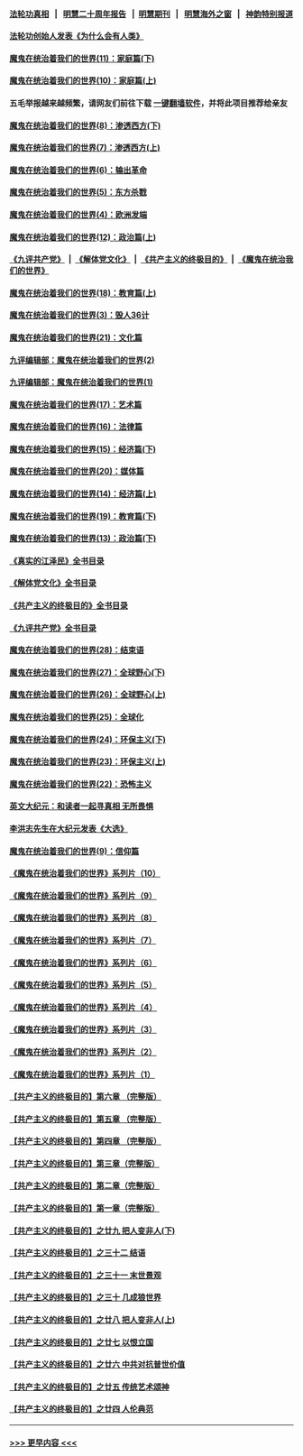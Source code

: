 #### [法轮功真相](https://github.com/gfw-breaker/truth/blob/master/README.md?t=0) &nbsp;&nbsp;|&nbsp;&nbsp; [明慧二十周年报告](https://github.com/gfw-breaker/mh-reports/blob/master/README.md?t=0) &nbsp;&nbsp;|&nbsp;&nbsp;[明慧期刊](https://github.com/gfw-breaker/mh-qikan) &nbsp;&nbsp;|&nbsp;&nbsp; [明慧海外之窗](https://github.com/gfw-breaker/mh-news/blob/master/README.md?t=0) &nbsp;&nbsp;|&nbsp;&nbsp; [神韵特别报道](https://github.com/gfw-breaker/mh-news/blob/master/shenyun.md?t=0)
#### [法轮功创始人发表《为什么会有人类》](../pages/nsc422/n13912117.md?t=02120643) 
#### [魔鬼在统治着我们的世界(11)：家庭篇(下)](../pages/nsc422/n10440961.md?t=02120643) 
#### [魔鬼在统治着我们的世界(10)：家庭篇(上)](../pages/nsc422/n10435448.md?t=02120643) 
#### 五毛举报越来越频繁，请网友们前往下载 [一键翻墙软件](https://github.com/gfw-breaker/ssr-accounts)，并将此项目推荐给亲友
#### [魔鬼在统治着我们的世界(8)：渗透西方(下)](../pages/nsc422/n10429603.md?t=02120643) 
#### [魔鬼在统治着我们的世界(7)：渗透西方(上)](../pages/nsc422/n10426013.md?t=02120643) 
#### [魔鬼在统治着我们的世界(6)：输出革命](../pages/nsc422/n10421536.md?t=02120643) 
#### [魔鬼在统治着我们的世界(5)：东方杀戮](../pages/nsc422/n10417707.md?t=02120643) 
#### [魔鬼在统治着我们的世界(4)：欧洲发端](../pages/nsc422/n10414890.md?t=02120643) 
#### [魔鬼在统治着我们的世界(12)：政治篇(上)](../pages/nsc422/n10444576.md?t=02120643) 
#### [《九评共产党》](https://github.com/begood0513/9ping.md/blob/master/README.md) &nbsp;|&nbsp; [《解体党文化》](../../../../jtdwh.md/blob/master/README.md)  &nbsp;|&nbsp; [《共产主义的终极目的》](../../../../gczydzjmd.md/blob/master/README.md) &nbsp;|&nbsp; [《魔鬼在统治我们的世界》](../../../../mgztzwmdsj.md/blob/master/README.md) 
#### [魔鬼在统治着我们的世界(18)：教育篇(上)](../pages/nsc422/n10526970.md?t=02120643) 
#### [魔鬼在统治着我们的世界(3)：毁人36计](../pages/nsc422/n10411583.md?t=02120643) 
#### [魔鬼在统治着我们的世界(21)：文化篇](../pages/nsc422/n10597706.md?t=02120643) 
#### [九评编辑部：魔鬼在统治着我们的世界(2)](../pages/nsc422/n10410036.md?t=02120643) 
#### [九评编辑部：魔鬼在统治着我们的世界(1)](../pages/nsc422/n10406825.md?t=02120643) 
#### [魔鬼在统治着我们的世界(17)：艺术篇](../pages/nsc422/n10499093.md?t=02120643) 
#### [魔鬼在统治着我们的世界(16)：法律篇](../pages/nsc422/n10485969.md?t=02120643) 
#### [魔鬼在统治着我们的世界(15)：经济篇(下)](../pages/nsc422/n10469975.md?t=02120643) 
#### [魔鬼在统治着我们的世界(20)：媒体篇](../pages/nsc422/n10586579.md?t=02120643) 
#### [魔鬼在统治着我们的世界(14)：经济篇(上)](../pages/nsc422/n10457370.md?t=02120643) 
#### [魔鬼在统治着我们的世界(19)：教育篇(下)](../pages/nsc422/n10564808.md?t=02120643) 
#### [魔鬼在统治着我们的世界(13)：政治篇(下)](../pages/nsc422/n10448270.md?t=02120643) 
#### [《真实的江泽民》全书目录](../pages/nsc422/n13721399.md?t=02120643) 
#### [《解体党文化》全书目录](../pages/nsc422/n13721157.md?t=02120643) 
#### [《共产主义的终极目的》全书目录](../pages/nsc422/n13721048.md?t=02120643) 
#### [《九评共产党》全书目录](../pages/nsc422/n13708085.md?t=02120643) 
#### [魔鬼在统治着我们的世界(28)：结束语](../pages/nsc422/n10936246.md?t=02120643) 
#### [魔鬼在统治着我们的世界(27)：全球野心(下)](../pages/nsc422/n10928319.md?t=02120643) 
#### [魔鬼在统治着我们的世界(26)：全球野心(上)](../pages/nsc422/n10900318.md?t=02120643) 
#### [魔鬼在统治着我们的世界(25)：全球化](../pages/nsc422/n10788205.md?t=02120643) 
#### [魔鬼在统治着我们的世界(24)：环保主义(下)](../pages/nsc422/n10695307.md?t=02120643) 
#### [魔鬼在统治着我们的世界(23)：环保主义(上)](../pages/nsc422/n10688613.md?t=02120643) 
#### [魔鬼在统治着我们的世界(22)：恐怖主义](../pages/nsc422/n10614727.md?t=02120643) 
#### [英文大纪元：和读者一起寻真相 无所畏惧](../pages/nsc422/n12542027.md?t=02120643) 
#### [李洪志先生在大纪元发表《大选》](../pages/nsc422/n12534746.md?t=02120643) 
#### [魔鬼在统治着我们的世界(9)：信仰篇](../pages/nsc422/n10432159.md?t=02120643) 
#### [《魔鬼在统治着我们的世界》系列片（10）](../pages/nsc422/n12292670.md?t=02120643) 
#### [《魔鬼在统治着我们的世界》系列片（9）](../pages/nsc422/n12290859.md?t=02120643) 
#### [《魔鬼在统治着我们的世界》系列片（8）](../pages/nsc422/n12287445.md?t=02120643) 
#### [《魔鬼在统治着我们的世界》系列片（7）](../pages/nsc422/n12283425.md?t=02120643) 
#### [《魔鬼在统治着我们的世界》系列片（6）](../pages/nsc422/n12282314.md?t=02120643) 
#### [《魔鬼在统治着我们的世界》系列片（5）](../pages/nsc422/n12281419.md?t=02120643) 
#### [《魔鬼在统治着我们的世界》系列片（4）](../pages/nsc422/n12274024.md?t=02120643) 
#### [《魔鬼在统治着我们的世界》系列片（3）](../pages/nsc422/n12271322.md?t=02120643) 
#### [《魔鬼在统治着我们的世界》系列片（2）](../pages/nsc422/n12269049.md?t=02120643) 
#### [《魔鬼在统治着我们的世界》系列片（1）](../pages/nsc422/n12267575.md?t=02120643) 
#### [【共产主义的终极目的】第六章 （完整版）](../pages/nsc422/n11428913.md?t=02120643) 
#### [【共产主义的终极目的】第五章 （完整版）](../pages/nsc422/n11428912.md?t=02120643) 
#### [【共产主义的终极目的】第四章 （完整版）](../pages/nsc422/n11428907.md?t=02120643) 
#### [【共产主义的终极目的】第三章（完整版）](../pages/nsc422/n11428848.md?t=02120643) 
#### [【共产主义的终极目的】第二章（完整版）](../pages/nsc422/n11428831.md?t=02120643) 
#### [【共产主义的终极目的】第一章（完整版）](../pages/nsc422/n11417651.md?t=02120643) 
#### [【共产主义的终极目的】之廿九 把人变非人(下)](../pages/nsc422/n11344140.md?t=02120643) 
#### [【共产主义的终极目的】之三十二 结语](../pages/nsc422/n11360535.md?t=02120643) 
#### [【共产主义的终极目的】之三十一 末世景观](../pages/nsc422/n11351129.md?t=02120643) 
#### [【共产主义的终极目的】之三十 几成狼世界](../pages/nsc422/n11348280.md?t=02120643) 
#### [【共产主义的终极目的】之廿八 把人变非人(上)](../pages/nsc422/n11340492.md?t=02120643) 
#### [【共产主义的终极目的】之廿七 以恨立国](../pages/nsc422/n11336944.md?t=02120643) 
#### [【共产主义的终极目的】之廿六 中共对抗普世价值](../pages/nsc422/n11324785.md?t=02120643) 
#### [【共产主义的终极目的】之廿五 传统艺术颂神](../pages/nsc422/n11296396.md?t=02120643) 
#### [【共产主义的终极目的】之廿四 人伦典范](../pages/nsc422/n11296397.md?t=02120643) 

----
#### [ >>> 更早内容 <<< ](../indexes/nsc422-earlier.md)
